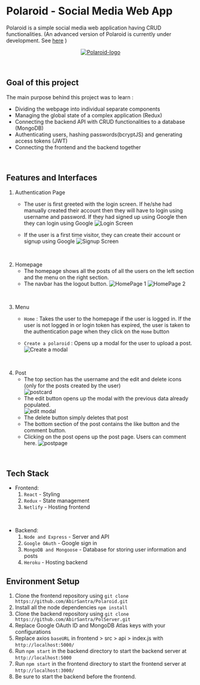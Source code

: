 # Polaroid - Social Media Web App

Polaroid is a simple social media web application having CRUD functionalities.
(An advanced version of Polaroid is currently under development. See [here](https://github.com/AbirSantra/PolaroidApp) )

<p align="center">
<a href="https://polaroidapp.netlify.com">
<img src="./images/Logo.png" alt="Polaroid-logo"/>
</a>
</p>

<br/>

## Goal of this project

The main purpose behind this project was to learn :

- Dividing the webpage into individual separate components
- Managing the global state of a complex application (Redux)
- Connecting the backend API with CRUD functionalities to a database (MongoDB)
- Authenticating users, hashing passwords(bcryptJS) and generating access tokens (JWT)
- Connecting the frontend and the backend together

<br/>

## Features and Interfaces

1. Authentication Page

   - The user is first greeted with the login screen. If he/she had manually created their account then they will have to login using username and password. If they had signed up using Google then they can login using Google
     ![Login Screen](./images/login%20screen.png)

   - If the user is a first time visitor, they can create their account or signup using Google
     ![Signup Screen](./images/sign%20up%20screen.png)

<br/>

2. Homepage
   - The homepage shows all the posts of all the users on the left section and the menu on the right section.
   - The navbar has the logout button.
     ![HomePage 1](./images/Home%201.png)
     ![HomePage 2](./images/home%202.png)

<br/>

3. Menu

   - `Home` : Takes the user to the homepage if the user is logged in. If the user is not logged in or login token has expired, the user is taken to the authentication page when they click on the `Home` button

   - `Create a polaroid` : Opens up a modal for the user to upload a post.
     ![Create a modal](./images/create%20modal.png)

<br/>

4. Post
   - The top section has the username and the edit and delete icons (only for the posts created by the user)
     <br/>
     ![postcard](./images/post%20card.png)
   - The edit button opens up the modal with the previous data already populated.
     <br/>
     ![edit modal](./images/edit%20modal.png)
   - The delete button simply deletes that post
   - The bottom section of the post contains the like button and the comment button.
   - Clicking on the post opens up the post page. Users can comment here.
     ![postpage](./images/postpage.png)

<br/>

## Tech Stack

- Frontend:
  1. `React` - Styling
  2. `Redux` - State management
  3. `Netlify` - Hosting frontend

<br/>

- Backend:
  1. `Node and Express` - Server and API
  2. `Google OAuth` - Google sign in
  3. `MongoDB and Mongoose` - Database for storing user information and posts
  4. `Heroku` - Hosting backend

## Environment Setup

1. Clone the frontend repository using `git clone https://github.com/AbirSantra/Polaroid.git`
2. Install all the node dependencies `npm install`
3. Clone the backend repository using `git clone https://github.com/AbirSantra/PolServer.git`
4. Replace Google OAuth ID and MongoDB Atlas keys with your configurations
5. Replace axios `baseURL` in frontend > src > api > index.js with `http://localhost:5000/`
6. Run `npm start` in the backend directory to start the backend server at `http://localhost:5000`
7. Run `npm start` in the frontend directory to start the frontend server at `http://localhost:3000/`
8. Be sure to start the backend before the frontend.
